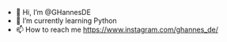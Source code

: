- 👋 Hi, I’m @GHannesDE
- 🌱 I’m currently learning Python
- 📫 How to reach me https://www.instagram.com/ghannes_de/

<!---
GHannesDE/GHannesDE is a ✨ special ✨ repository because its `README.md` (this file) appears on your GitHub profile.
You can click the Preview link to take a look at your changes.
--->
